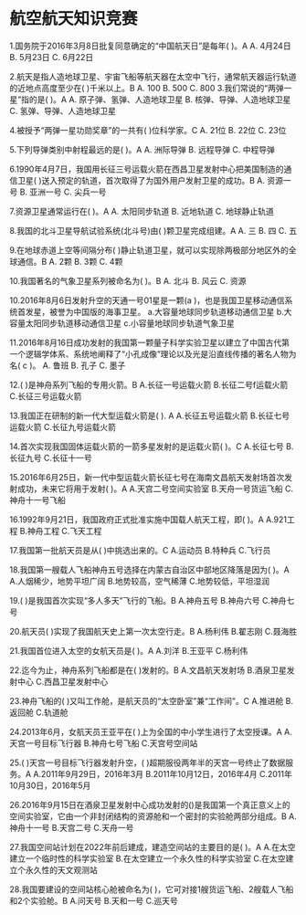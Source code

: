 # 航空航天知识竞赛

1.国务院于2016年3月8日批复同意确定的“中国航天日”是每年(  )。A
A. 4月24日 
B. 5月23日 
C. 6月22日

2.航天是指人造地球卫星、宇宙飞船等航天器在太空中飞行，通常航天器运行轨道的近地点高度至少在(  )千米以上。B
A. 100 
B. 500 
C. 800
3.我们常说的“两弹一星”指的是( )。A
A. 原子弹、氢弹、人造地球卫星 
B. 核弹、导弹、人造地球卫星
C. 氢弹、导弹、人造地球卫星

4.被授予“两弹一星功勋奖章”的一共有(  )位科学家。C
A. 21位 
B. 22位
C. 23位

5.下列导弹类别中射程最远的是(  )。A
A. 洲际导弹
B. 远程导弹 
C. 中程导弹

6.1990年4月7日，我国用长征三号运载火箭在西昌卫星发射中心把美国制造的通信卫星( )送入预定的轨道，首次取得了为国外用户发射卫星的成功。B
A. 资源一号 
B. 亚洲一号
C. 尖兵一号

7.资源卫星通常运行在( )。A
A. 太阳同步轨道
B. 近地轨道
C. 地球静止轨道

8.我国的北斗卫星导航试验系统(北斗号)由( )颗卫星完成组建。A
A. 三 
B. 四 
C. 五

9.在地球赤道上空等间隔分布(  )静止轨道卫星，就可以实现除两极部分地区外的全球通信。B
A. 2颗
B. 3颗
C. 4颗

10.我国著名的气象卫星系列被命名为( )。B
A. 北斗 
B. 风云
C. 资源

10.2016年8月6日发射升空的天通一号01星是一颗(a )，也是我国卫星移动通信系统首发星，被誉为中国版的海事卫星。
a.大容量地球同步轨道移动通信卫星 b.大容量太阳同步轨道移动通信卫星 c.小容量地球同步轨道气象卫星 

11.2016年8月16日成功发射的我国第一颗量子科学实验卫星以建立了中国古代第一个逻辑学体系、系统地阐释了“小孔成像”理论以及光是沿直线传播的著名人物为名( c )。
A. 鲁班
B. 孔子
C. 墨子

12.( )是神舟系列飞船的专用火箭。B
A.长征一号运载火箭
B.长征二号f运载火箭
C.长征三号运载火箭

13.我国正在研制的新一代大型运载火箭是(  ). A
A.长征五号运载火箭
B.长征七号运载火箭
C.长征九号运载火箭

14.首次实现我国固体运载火箭的一箭多星发射的是运载火箭( )。C
A.长征七号 
B.长征九号
C.长征十一号

15.2016年6月25日，新一代中型运载火箭长征七号在海南文昌航天发射场首次发射成功，未来它将用于发射( )。A
A.天宫二号空间实验室
B.天舟一号货运飞船
C.神舟十一号飞船

16.1992年9月21日，我国政府正式批准实施中国载人航天工程，即( )。A
A.921工程
B.神舟工程
C.飞天工程

17.我国第一批航天员是从( )中挑选出来的。C
A.运动员
B.特种兵
C.飞行员

18.我国第一艘载人飞船神舟五号选择在内蒙古自治区中部地区降落是因为(  )。A
A.人烟稀少，地势平坦广阔
B.地势较高，空气稀薄
C.地势较低，平坦湿润

19.( )是我国首次实现“多人多天”飞行的飞船。B
A.神舟五号
B.神舟六号
C.神舟七号

20.航天员(  )实现了我国航天史上第一次太空行走。B
A.杨利伟 
B.翟志刚
C.聂海胜

21.我国首位进入太空的女航天员是( )。A
A.刘洋
B.王亚平
C.杨利伟

22.迄今为止，神舟系列飞船都是在( )发射的。B
A.文昌航天发射场 
B.酒泉卫星发射中心
C.西昌卫星发射中心

23.神舟飞船的( )又叫工作舱，是航天员的“太空卧室”兼“工作间”。C
A.推进舱
B.返回舱
C.轨道舱

24.2013年6月，女航天员王亚平在( )上为全国的中小学生进行了太空授课。A
A.天宫一号目标飞行器 
B.神舟七号飞船
C.天宫号空间站

25.(  )天宫一号目标飞行器发射升空，(  )超期服役两年半的天宫一号终止了数据服务。A
A.2011年9月29日，2016年3月
B.2011年10月12日，2016年4月
C.2011年10月30日，2016年5月

26.2016年9月15日在酒泉卫星发射中心成功发射的()是我国第一个真正意义上的空间实验室，它由一个非封闭结构的资源舱和一个密封的实验舱两部分组成。B
A.神舟十一号
B.天宫二号
C.天舟一号

27.我国空间站计划在2022年前后建成，建造空间站的主要目的是(  )。A
A.在太空建立一个临时性的科学实验室
B.在太空建立一个永久性的科学实验室
C.在太空建立个永久性的天文观测站

28.我国要建设的空间站核心舱被命名为(  )，它可对接1艘货运飞船、2艘载人飞船和2个实验舱。B
A.问天号 
B.天和一号 
C.巡天号
